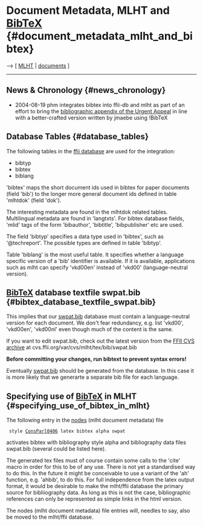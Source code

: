 # Document Metadata, MLHT and [BibTeX](BibTe "wikilink") {#document_metadata_mlht_and_bibtex}

\--\> \[ [ MLHT](MlhtEn "wikilink") \| [
documents](DokDataEn "wikilink") \]

------------------------------------------------------------------------

## News & Chronology {#news_chronology}

-   2004-08-19 phm integrates bibtex into ffii-db and mlht as part of an
    effort to bring the [bibliographic appendix of the Urgent
    Appeal](http://swpat.ffii.org/letters/cons0406/parl/ConsParl0406.en.pdf "wikilink")
    in line with a better-crafted version written by jmaebe using
    !BibTeX

## Database Tables {#database_tables}

The following tables in the [ ffii database](MlhtDbEn "wikilink") are
used for the integration:

-   bibtyp
-   bibtex
-   biblang

\'bibtex\' maps the short document ids used in bibtex for paper
documents (field \'bib\') to the longer more general document ids
defined in table \'mlhtdok\' (field \'dok\').

The interesting metadata are found in the mlhtdok related tables.
Multilingual metadata are found in \'langtxts\'. For bibtex database
fields, \'mlid\' tags of the form \'bibauthor\', \'bibtitle\',
\'bibpublisher\' etc are used.

The field \'bibtyp\' specifies a data type used in \'bibtex\', such as
\'\@techreport\'. The possible types are defined in table \'bibtyp\'.

Table \'biblang\' is the most useful table. It specifies whether a
language specific version of a \'bib\' identifier is available. If it is
available, applications such as mlht can specify \'vkd00en\' instead of
\'vkd00\' (language-neutral version).

## [BibTeX](BibTe "wikilink") database textfile swpat.bib {#bibtex_database_textfile_swpat.bib}

This implies that our
[swpat.bib](http://swpat.ffii.org/etc/swpat.bib "wikilink") database
must contain a language-neutral version for each document. We don\'t
fear redundancy, e.g. list \'vkd00\', \'vkd00en\', \'vkd00nl\' even
though much of the content is the same.

If you want to edit swpat.bib, check out the latest version from the [
FFII CVS archive](CvsadmEn "wikilink") at
cvs.ffii.org/var/cvs/mlht/tex/bib/swpat.bib

**Before committing your changes, run bibtext to prevent syntax
errors!**

Eventually [swpat.bib](http://swpat.ffii.org/etc/swpat.bib "wikilink")
should be generated from the database. In this case it is more likely
that we generarte a separate bib file for each language.

## Specifying use of [BibTeX](BibTe "wikilink") in MLHT {#specifying_use_of_bibtex_in_mlht}

The following entry in the
[nodes](http://swpat.ffii.org/letters/nodes.txt "wikilink") (mlht
document metadata) file

` style `[`ConsParl0406`](ConsParl0406 "wikilink")` latex bibtex alpha swpat`

activates bibtex with bibliography style alpha and bibliography data
files swpat.bib (several could be listed here).

The generated tex files must of course contain some calls to the
\'cite\' macro in order for this to be of any use. There is not yet a
standardised way to do this. In the future it might be conceivable to
use a variant of the \'ah\' function, e.g. \'ahbib\', to do this. For
full independence from the latex output format, it would be desirable to
make the mlht/ffii database the primary source for bibliiography data.
As long as this is not the case, bibliographic references can only be
represented as simple links in the html version.

The nodes (mlht document metadata) file entries will, needles to say,
also be moved to the mlht/ffii database.

